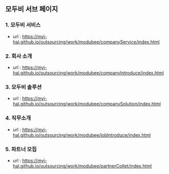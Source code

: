 ## 모두비 서브 페이지

### 1. 모두비 서비스
- url : https://myj-hal.github.io/outsourcing/work/modubee/companyService/index.html

### 2. 회사 소개
- url : https://myj-hal.github.io/outsourcing/work/modubee/companyIntroduce/index.html

### 3. 모두비 솔루션
- url : https://myj-hal.github.io/outsourcing/work/modubee/companySolution/index.html

### 4. 직무소개
- url : https://myj-hal.github.io/outsourcing/work/modubee/jobIntroduce/index.html

### 5. 파트너 모집
- url : https://myj-hal.github.io/outsourcing/work/modubee/partnerCollet/index.html